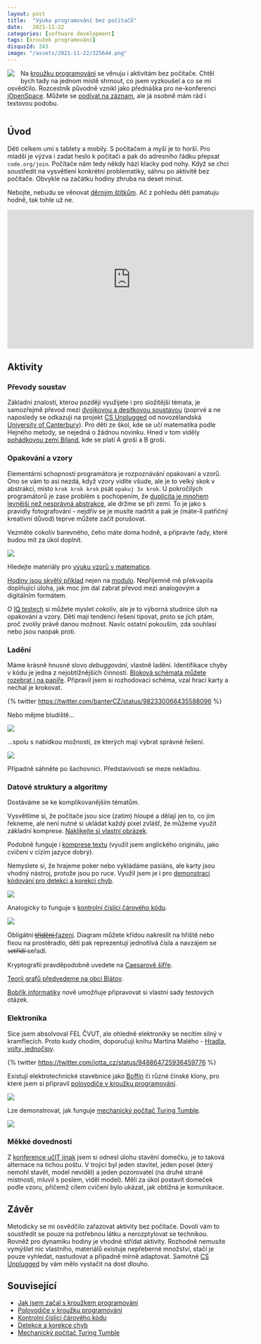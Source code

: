 ```yaml
---
layout: post
title:  "Výuka programování bez počítačů"
date:   2021-11-22
categories: [software development]
tags: [kroužek programování]
disqusId: 243
image: "/assets/2021-11-22/325644.png"
---
```


<div style="float: left; margin: 0 1em 1em 0; text-align: center;"><img src="/assets/2021-11-22/325644.png" /></div>

Na [kroužku programování](https://blog.zvestov.cz/tag/krou%C5%BEek-programov%C3%A1n%C3%AD) se věnuju i aktivitám bez počítače. Chtěl bych tady na jednom místě shrnout, co jsem vyzkoušel a co se mi osvědčilo. Rozcestník původně vznikl jako přednáška pro ne-konferenci [jOpenSpace](https://www.jopenspace.cz/).
Můžete se [podívat na záznam](https://www.youtube.com/watch?v=6HcTuM3P0Aw), ale já osobně mám rád i textovou podobu.

<div style="clear:both"></div>
<!--more-->


## Úvod

Děti celkem umí s tablety a mobily. S počítačem a myší je to horší. Pro mladší je výzva i zadat heslo k počítači a pak do adresního řádku přepsat `code.org/join`. Počítače nám tedy někdy hází klacky pod nohy. Když se chci soustředit na vysvětlení konkrétní problematiky, sáhnu po aktivitě bez počítače. Obvykle na začátku hodiny zhruba na deset minut.

Nebojte, nebudu se věnovat [děrným štítkům](https://cs.wikipedia.org/wiki/D%C4%9Brn%C3%BD_%C5%A1t%C3%ADtek). Ač z pohledu dětí pamatuju hodně, tak tohle už ne.

<iframe width="560" height="315" src="https://www.youtube.com/embed/6HcTuM3P0Aw" title="YouTube video player" frameborder="0" allow="accelerometer; autoplay; clipboard-write; encrypted-media; gyroscope; picture-in-picture" allowfullscreen></iframe>

## Aktivity


### Převody soustav


Základní znalostí, kterou později využijete i pro složitější témata, je samozřejmě převod mezi [dvojkovou a desítkovou soustavou](https://www.csunplugged.org/en/topics/binary-numbers/unit-plan/) (poprvé a ne naposledy se odkazuji na projekt [CS Unplugged](https://www.csunplugged.org) od novozélandská [University of Canterbury](http://www.canterbury.ac.nz)). Pro děti ze škol, kde se učí matematika podle Hejného metody, se nejedná o žádnou novinku. Hned v tom viděly [pohádkovou zemi Biland](https://www.matika.in/cs/category.php?category=biland), kde se platí A groši a B groši.


### Opakování a vzory

Elementární schopností programátora je rozpoznávání opakovaní a vzorů. Ono se vám to asi nezdá, když vzory vidíte všude, ale je to velký skok v abstrakci, místo `krok krok krok` psát `opakuj 3x krok`. U pokročilých programátorů je zase problém s pochopením, že [duplicita je mnohem levnější než nesprávná abstrakce](https://blog.zvestov.cz/software%20development/2020/12/08/nespravna-abstrakce.html), ale držme se při zemi. To je jako s pravidly fotografování - nejdřív se je musíte nadrtit a pak je (máte-li patřičný kreativní důvod) teprve můžete začít porušovat.

Vezměte cokoliv barevného, čeho máte doma hodně, a připravte řady, které budou mít za úkol doplnit.

![](/assets/2021-11-22/kolecka.jpg)

Hledejte materiály pro [výuku vzorů v matematice](https://www.mathinenglish.com/PWkS/grade3/completepattern4(2).pdf).

[Hodiny jsou skvělý příklad](https://www.mathinenglish.com/PWkS/grade4/timepatterns.pdf) nejen na [modulo](https://en.wikipedia.org/wiki/Modulo_operation). Nepříjemně mě překvapila doplňující úloha, jak moc jim dal zabrat převod mezi analogovým a digitálním formátem.

O [IQ testech](https://openpsychometrics.org/printable/intelligence-quotient-test.pdf) si můžete myslet cokoliv, ale je to výborná studnice úloh na opakování a vzory. Děti mají tendenci řešení tipovat, proto se jich ptám, proč zvolily právě danou možnost. Navíc ostatní pokouším, zda souhlasí nebo jsou naopak proti.


### Ladění

Máme krásně hnusné slovo _debuggování_, vlastně ladění. Identifikace chyby v kódu je jedna z nejobtížnějších činností. [Bloková schémata můžete rozebrat i na papíře](https://scratchblocks.github.io/#?style=scratch3&lang=cs&script=opakuj%20dokola%0Akdy%C5%BE%3CKARTA%20je%20men%C5%A1%C3%AD%20ne%C5%BE%205%3Etak%0Akdy%C5%BE%3CKARTA%20je%20%C4%8CERN%C3%81%3Etak%0ATV%C5%AEJ%20t%C3%BDm%20dostene%20tolik%20bod%C5%AF%2C%20kolik%20je%20na%20kart%C4%9B%0Ajinak%0ADRUH%C3%9D%20t%C3%BDm%20dostane%20(1)%20bod%0Aend%0Ajinak%0Akdy%C5%BE%3CKARTA%20je%20SRDCOV%C3%81%3Etak%0ATV%C5%AEJ%20t%C3%BDm%20dostane%20(1)%20bod%0Aend%0Aend%0Ahraje%20druh%C3%BD%20t%C3%BDm%0Aend%0A). Připravil jsem si rozhodovací schéma, vzal hrací karty a nechal je krokovat.

{% twitter https://twitter.com/banterCZ/status/982330066435588096 %}

Nebo mějme bludiště...

![](/assets/2021-11-22/bludiste.jpg)

...spolu s nabídkou možností, ze kterých mají vybrat správné řešení.

![](/assets/2021-11-22/bludiste-moznosti.png)

Případně sáhněte po šachovnici. Představivosti se meze nekladou.


### Datové struktury a algoritmy

Dostáváme se ke komplikovanějším tématům.

Vysvětlíme si, že počítače jsou sice (zatím) hloupé a dělají jen to, co jim řekneme, ale není nutné si ukládat každý pixel zvlášť, že můžeme využít základní komprese. [Naklikejte si vlastní obrázek](https://scratch.mit.edu/projects/561519780/).

Podobně funguje i [komprese textu](https://classic.csunplugged.org/documents/activities/text-compression/unplugged-03-text_compression.pdf) (využil jsem anglického originálu, jako cvičení v cizím jazyce dobrý).

Nemyslete si, že hrajeme poker nebo vykládáme pasiáns, ale karty jsou vhodný nástroj, protože jsou po ruce. Využil jsem je i pro [demonstraci kódování pro detekci a korekci chyb](https://blog.zvestov.cz/software%20development/2019/06/24/detekce-a-korekce-chyb.html).

![](/assets/2019-06-24/karty.jpg)

Analogicky to funguje s [kontrolní číslicí čárového kódu](https://blog.zvestov.cz/software%20development/2019/07/22/kontrolni-cislice-caroveho-kodu.html).

![](/assets/2019-07-22/error-correction-paint-tin.png)

Obligátní [t̶ř̶í̶d̶ě̶n̶í̶ řazení](https://www.csunplugged.org/en/resources/sorting-network/). Diagram můžete křídou nakreslit na hřiště nebo fixou na prostěradlo, děti pak reprezentují jednotlivá čísla a navzájem se s̶e̶t̶ř̶í̶d̶í̶ seřadí.

Kryptografii pravděpodobně uvedete na [Caesarově šifře](https://cs.wikipedia.org/wiki/Caesarova_%C5%A1ifra).

[Teorii grafů předvedeme na obci Blátov](https://classic.csunplugged.org/documents/activities/minimal-spanning-trees/unplugged-09-minimal_spanning_trees.pdf).

[Bobřík informatiky](https://www.ibobr.cz/) nově umožňuje připravovat si vlastní sady testových otázek.


### Elektronika

Sice jsem absolvoval FEL ČVUT, ale ohledně elektroniky se necítím silný v kramflecích. Proto kudy chodím, doporučuji knihu Martina Malého - [Hradla, volty, jednočipy](https://knihy.nic.cz/).

{% twitter https://twitter.com/iotta_cz/status/948864725936459776 %}

Existují elektrotechnické stavebnice jako [Boffin](https://boffin.cz/) či různé čínské klony, pro které jsem si připravil [polovodiče v kroužku programování](https://blog.zvestov.cz/software%20development/2020/06/29/polovodice-v-krouzku-programovani.html).

![](/assets/2020-06-29/tranzistor.jpg)

Lze demonstrovat, jak funguje [mechanický počítač Turing Tumble](https://blog.zvestov.cz/software%20development/2021/10/20/mechanicky-pocitac-turing-tumble.html).

![](/assets/2021-10-20/counter.png)


### Měkké dovednosti


Z [konference učIT jinak](https://blog.zvestov.cz/software%20development/2018/05/15/konference-ucit-jinak) jsem si odnesl úlohu stavění domečku, je to taková alternace na tichou poštu. V trojici byl jeden stavitel, jeden posel (který nemohl stavět, model neviděl) a jeden pozorovatel (na druhé straně místnosti, mluvil s poslem, viděl model). Měli za úkol postavit domeček podle vzoru, přičemž cílem cvičení bylo ukázat, jak obtížná je komunikace.


## Závěr

Metodicky se mi osvědčilo zařazovat aktivity bez počítače. Dovolí vám to soustředit se pouze na potřebnou látku a nerozptylovat se technikou. Rovněž pro dynamiku hodiny je vhodné střídat aktivity. Rozhodně nemusíte vymýšlet nic vlastního, materiálů existuje nepřeberné množství, stačí je pouze vyhledat, nastudovat a případně mírně adaptovat. Samotné [CS Unplugged](https://www.csunplugged.org) by vám mělo vystačit na dost dlouho.


## Související

- [Jak jsem začal s kroužkem programování](https://blog.zvestov.cz/software%20development/2018/10/29/jak-jsem-zacal-s-krouzkem-programovani.html)
- [Polovodiče v kroužku programování](https://blog.zvestov.cz/software%20development/2020/06/29/polovodice-v-krouzku-programovani.html)
- [Kontrolní číslicí čárového kódu](https://blog.zvestov.cz/software%20development/2019/07/22/kontrolni-cislice-caroveho-kodu.html)
- [Detekce a korekce chyb](https://blog.zvestov.cz/software%20development/2019/06/24/detekce-a-korekce-chyb.html)
- [Mechanický počítač Turing Tumble](https://blog.zvestov.cz/software%20development/2021/10/20/mechanicky-pocitac-turing-tumble.html)